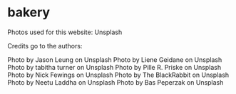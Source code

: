 # bakery

Photos used for this website: Unsplash

Credits go to the authors:

Photo by Jason Leung on Unsplash
Photo by Liene Geidane on Unsplash
Photo by tabitha turner on Unsplash
Photo by Pille R. Priske on Unsplash
Photo by Nick Fewings on Unsplash
Photo by The BlackRabbit on Unsplash
Photo by Neetu Laddha on Unsplash
Photo by Bas Peperzak on Unsplash
